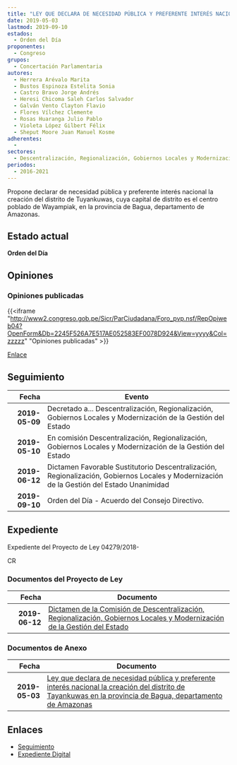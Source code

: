 ```yaml
---
title: "LEY QUE DECLARA DE NECESIDAD PÚBLICA Y PREFERENTE INTERÉS NACIONAL LA CREACIÓN DEL DISTRITO DE TUYANKUWAS EN LA PROVINCIA DE BAGUA, DEPARTAMENTO DE AMAZONAS"
date: 2019-05-03
lastmod: 2019-09-10
estados: 
  - Orden del Día
proponentes: 
  - Congreso
grupos: 
  - Concertación Parlamentaria
autores: 
  - Herrera Arévalo Marita
  - Bustos Espinoza Estelita Sonia
  - Castro Bravo Jorge Andrés
  - Heresi Chicoma Saleh Carlos Salvador
  - Galván Vento Clayton Flavio
  - Flores Vílchez Clemente
  - Rosas Huaranga Julio Pablo
  - Violeta López Gilbert Félix
  - Sheput Moore Juan Manuel Kosme
adherentes: 
  - 
sectores: 
  - Descentralización, Regionalización, Gobiernos Locales y Modernización de la Gestión del Estado
periodos: 
  - 2016-2021
---
```


Propone declarar de necesidad pública y preferente interés nacional la creación del distrito de Tuyankuwas, cuya capital de distrito es el centro poblado de Wayampiak, en la provincia de Bagua, departamento de Amazonas.


## Estado actual

**Orden del Día**

## Opiniones

### Opiniones publicadas

{{<iframe "http://www2.congreso.gob.pe/Sicr/ParCiudadana/Foro_pvp.nsf/RepOpiweb04?OpenForm&Db=2245F526A7E517AE052583EF0078D924&View=yyyy&Col=zzzzz" "Opiniones publicadas" >}}

[Enlace](http://www2.congreso.gob.pe/Sicr/ParCiudadana/Foro_pvp.nsf/RepOpiweb04?OpenForm&Db=2245F526A7E517AE052583EF0078D924&View=yyyy&Col=zzzzz)

## Seguimiento

| Fecha | Evento |
|------:|--------|
| **2019-05-09** | Decretado a... Descentralización, Regionalización, Gobiernos Locales y Modernización de la Gestión del Estado|
| **2019-05-10** | En comisión Descentralización, Regionalización, Gobiernos Locales y Modernización de la Gestión del Estado|
| **2019-06-12** | Dictamen Favorable Sustitutorio Descentralización, Regionalización, Gobiernos Locales y Modernización de la Gestión del Estado Unanimidad|
| **2019-09-10** | Orden del Día - Acuerdo del Consejo Directivo.|


## Expediente

Expediente del Proyecto de Ley 04279/2018-

CR


### Documentos del Proyecto de Ley

| Fecha | Documento |
|------:|--------|
| **2019-06-12** | [Dictamen de la Comisión de Descentralización, Regionalización, Gobiernos Locales y Modernización de la Gestión del Estado](http://www.leyes.congreso.gob.pe/Documentos/2016_2021/Dictamenes/Proyectos_de_Ley/04279DC08MAY20190612.pdf) |

### Documentos de Anexo

| Fecha | Documento |
|------:|--------|
| **2019-05-03** | [Ley que declara de necesidad pública y preferente interés nacional la creación del distrito de Tayankuwas en la provincia de Bagua, departamento de Amazonas](http://www.leyes.congreso.gob.pe/Documentos/2016_2021/Proyectos_de_Ley_y_de_Resoluciones_Legislativas/PL0427920190503.pdf) |

## Enlaces 

- [Seguimiento](http://www2.congreso.gob.pe/Sicr/TraDocEstProc/CLProLey2016.nsf/f7fff46988ca05b1052578e100829cc7/52fb19ad2f3164a6052583ef00770429?OpenDocument)
- [Expediente Digital](http://www2.congreso.gob.pe/Sicr/TraDocEstProc/CLProLey2016.nsf/f7fff46988ca05b1052578e100829cc7/52fb19ad2f3164a6052583ef00770429?OpenDocument&Click=05257FB7005EB655.eb71d0cf91d8294e05256cdf006b5706/$Body/0.1C6C)
